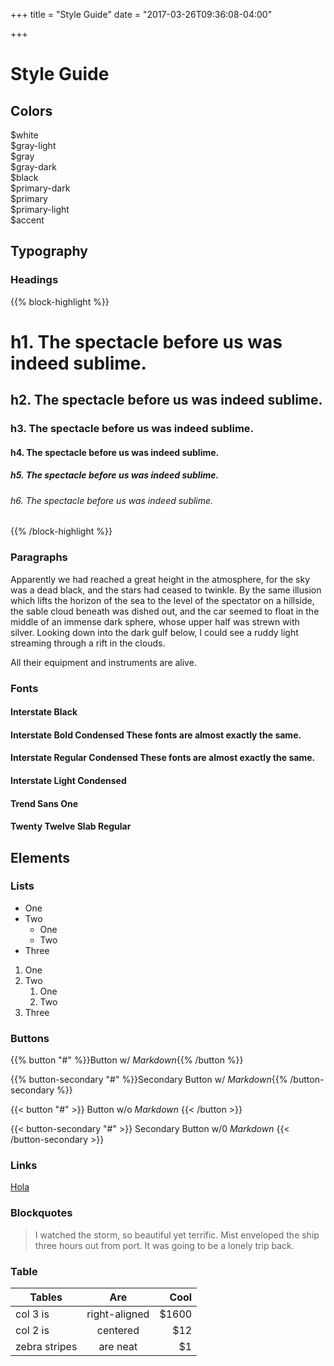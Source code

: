 +++
title = "Style Guide"
date = "2017-03-26T09:36:08-04:00"

+++

# Style Guide

## Colors

<div class="color-example gray-1">$white</div>
<div class="color-example gray-2">$gray-light</div>
<div class="color-example gray-3">$gray</div>
<div class="color-example gray-4">$gray-dark</div>
<div class="color-example gray-5">$black</div>

<div class="color-example color-1">$primary-dark</div>
<div class="color-example color-2">$primary</div>
<div class="color-example color-3">$primary-light</div>
<div class="color-example color-4">$accent</div>

## Typography

### Headings

{{% block-highlight %}}
# h1. The spectacle before us was indeed sublime.
## h2. The spectacle before us was indeed sublime.
### h3. The spectacle before us was indeed sublime.
#### h4. The spectacle before us was indeed sublime.
##### h5. The spectacle before us was indeed sublime.
###### h6. The spectacle before us was indeed sublime.
{{% /block-highlight %}}

### Paragraphs

Apparently we had reached a great height in the atmosphere, for the sky was a dead black, and the stars had ceased to twinkle. By the same illusion which lifts the horizon of the sea to the level of the spectator on a hillside, the sable cloud beneath was dished out, and the car seemed to float in the middle of an immense dark sphere, whose upper half was strewn with silver. Looking down into the dark gulf below, I could see a ruddy light streaming through a rift in the clouds.

All their equipment and instruments are alive.


### Fonts

<h4 class="font-1">Interstate Black</h4>
<h4 class="font-2">Interstate Bold Condensed These fonts are almost exactly the same.</h4>
<h4 class="font-3">Interstate Regular Condensed These fonts are almost exactly the same.</h4>
<h4 class="font-4">Interstate Light Condensed</h4>
<h4 class="font-5">Trend Sans One</h4>
<h4 class="font-6">Twenty Twelve Slab Regular</h4>

## Elements

### Lists

* One
* Two
    * One
    * Two
* Three

1. One
2. Two
    1. One
    2. Two
3. Three

### Buttons

{{% button "#" %}}Button w/ _Markdown_{{% /button %}}
<br/>

{{% button-secondary "#" %}}Secondary Button w/ _Markdown_{{% /button-secondary %}}
<br/>

{{< button "#" >}}
    Button w/o _Markdown_
{{< /button >}}
<br/>

{{< button-secondary "#" >}}
    Secondary Button w/0 _Markdown_
{{< /button-secondary >}}

### Links

[Hola](#)

### Blockquotes

> I watched the storm, so beautiful yet terrific. Mist enveloped the ship three hours out from port. It was going to be a lonely trip back.

### Table

| Tables        | Are           | Cool  |
| ------------- |:-------------:| -----:|
| col 3 is      | right-aligned | $1600 |
| col 2 is      | centered      |   $12 |
| zebra stripes | are neat      |    $1 |
